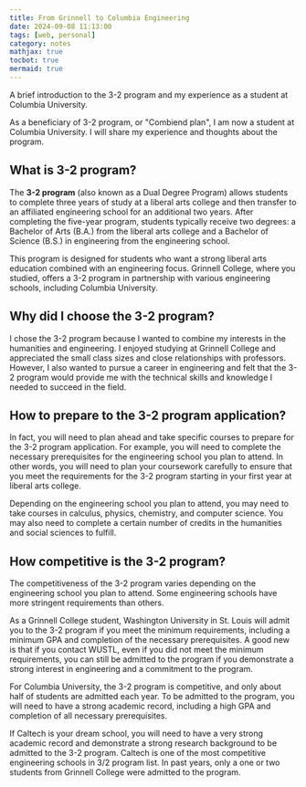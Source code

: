 ```yaml
---
title: From Grinnell to Columbia Engineering
date: 2024-09-08 11:13:00
tags: [web, personal]
category: notes
mathjax: true
tocbot: true
mermaid: true
---
```


A brief introduction to the 3-2 program and my experience as a student at Columbia University.     

As a beneficiary of 3-2 program, or "Combiend plan", 
I am now a student at Columbia University. I will share my experience and thoughts about the program.

## What is 3-2 program?

The **3-2 program** (also known as a Dual Degree Program) allows students to complete three years of study at a liberal arts college and then transfer to an affiliated engineering school for an additional two years. After completing the five-year program, students typically receive two degrees: a Bachelor of Arts (B.A.) from the liberal arts college and a Bachelor of Science (B.S.) in engineering from the engineering school.

This program is designed for students who want a strong liberal arts education combined with an engineering focus. Grinnell College, where you studied, offers a 3-2 program in partnership with various engineering schools, including Columbia University.

## Why did I choose the 3-2 program?

I chose the 3-2 program because I wanted to combine my interests in the humanities and engineering. I enjoyed studying at Grinnell College and appreciated the small class sizes and close relationships with professors. However, I also wanted to pursue a career in engineering and felt that the 3-2 program would provide me with the technical skills and knowledge I needed to succeed in the field.

## How to prepare to the 3-2 program application?

In fact, you will need to plan ahead and take specific courses to prepare for the 3-2 program application. For example, you will need to complete the necessary prerequisites for the engineering school you plan to attend. In other words, you will need to plan your coursework carefully to ensure that you meet the requirements for the 3-2 program starting in your first year at liberal arts college.

Depending on the engineering school you plan to attend, you may need to take courses in calculus, physics, chemistry, and computer science. You may also need to complete a certain number of credits in the humanities and social sciences to fulfill. 


## How competitive is the 3-2 program?

The competitiveness of the 3-2 program varies depending on the engineering school you plan to attend. Some engineering schools have more stringent requirements than others. 

As a Grinnell College student, Washington University in St. Louis will admit you to the 3-2 program if you meet the minimum requirements, including a minimum GPA and completion of the necessary prerequisites. A good new is that if you contact WUSTL, even if you did not meet the minimum requirements, you can still be admitted to the program if you demonstrate a strong interest in engineering and a commitment to the program.

For Columbia University, the 3-2 program is competitive, and only about half of students are admitted each year. To be admitted to the program, you will need to have a strong academic record, including a high GPA and completion of all necessary prerequisites.

If Caltech is your dream school, you will need to have a very strong academic record and demonstrate a strong research background to be admitted to the 3-2 program. Caltech is one of the most competitive engineering schools in 3/2 program list. In past years, only a one or two students from Grinnell College were admitted to the program. 



